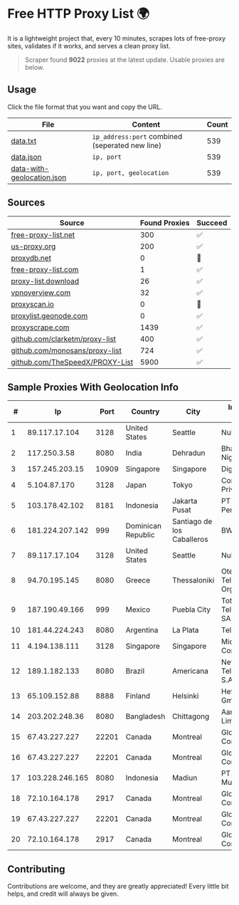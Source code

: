 
# Free HTTP Proxy List 🌍

It is a lightweight project that, every 10 minutes, scrapes lots of free-proxy sites, validates if it works, and serves a clean proxy list.


> Scraper found **9022** proxies at the latest update. Usable proxies are below.

## Usage

Click the file format that you want and copy the URL.


|File|Content|Count|
|----|-------|-----|
|[data.txt](https://raw.githubusercontent.com/themiralay/Proxy-List-World/master/data.txt)|`ip_address:port` combined (seperated new line)|539|
|[data.json](https://raw.githubusercontent.com/themiralay/Proxy-List-World/master/data.json)|`ip, port`|539|
|[data-with-geolocation.json](https://raw.githubusercontent.com/themiralay/Proxy-List-World/master/data-with-geolocation.json)|`ip, port, geolocation`|539|

## Sources

|Source|Found Proxies|Succeed|
|------|-------------|-------|
|[free-proxy-list.net](https://free-proxy-list.net)|300|✅|
|[us-proxy.org](https://www.us-proxy.org)|200|✅|
|[proxydb.net](http://proxydb.net)|0|🚫|
|[free-proxy-list.com](https://free-proxy-list.com/?page=&port=&type%5B%5D=http&type%5B%5D=https&up_time=0&search=Search)|1|✅|
|[proxy-list.download](https://www.proxy-list.download/HTTP)|26|✅|
|[vpnoverview.com](https://vpnoverview.com/privacy/anonymous-browsing/free-proxy-servers)|32|✅|
|[proxyscan.io](https://www.proxyscan.io)|0|🚫|
|[proxylist.geonode.com](https://proxylist.geonode.com/api/proxy-list?limit=300&page=1&sort_by=lastChecked&sort_type=desc&protocols=http,https)|0|✅|
|[proxyscrape.com](https://api.proxyscrape.com/v2/?request=displayproxies&protocol=http&timeout=10000&country=all&ssl=all&anonymity=all)|1439|✅|
|[github.com/clarketm/proxy-list](https://raw.githubusercontent.com/clarketm/proxy-list/master/proxy-list-raw.txt)|400|✅|
|[github.com/monosans/proxy-list](https://raw.githubusercontent.com/monosans/proxy-list/main/proxies/http.txt)|724|✅|
|[github.com/TheSpeedX/PROXY-List](https://raw.githubusercontent.com/TheSpeedX/PROXY-List/master/http.txt)|5900|✅|


## Sample Proxies With Geolocation Info

|#|Ip|Port|Country|City|Internet Service Provider|
|-|--|----|-------|----|-------------------------|
|1|89.117.17.104|3128|United States|Seattle|Nubes, LLC|
|2|117.250.3.58|8080|India|Dehradun|Bharat Sanchar Nigam Ltd|
|3|157.245.203.15|10909|Singapore|Singapore|DigitalOcean, LLC|
|4|5.104.87.170|3128|Japan|Tokyo|Contabo Asia Private Limited|
|5|103.178.42.102|8181|Indonesia|Jakarta Pusat|PT Jaring Solusi Persada|
|6|181.224.207.142|999|Dominican Republic|Santiago de los Caballeros|BW TELECOM|
|7|89.117.17.104|3128|United States|Seattle|Nubes, LLC|
|8|94.70.195.145|8080|Greece|Thessaloniki|Ote SA (Hellenic Telecommunications Organisation)|
|9|187.190.49.166|999|Mexico|Puebla City|Total Play Telecomunicaciones SA De CV|
|10|181.44.224.243|8080|Argentina|La Plata|Telecentro S.A.|
|11|4.194.138.111|3128|Singapore|Singapore|Microsoft Corporation|
|12|189.1.182.133|8080|Brazil|Americana|Network Telecomunicacoes S.A.|
|13|65.109.152.88|8888|Finland|Helsinki|Hetzner Online GmbH|
|14|203.202.248.36|8080|Bangladesh|Chittagong|Aamra Networks Limited|
|15|67.43.227.227|22201|Canada|Montreal|GloboTech Communications|
|16|67.43.227.227|22201|Canada|Montreal|GloboTech Communications|
|17|103.228.246.165|8080|Indonesia|Madiun|PT Giga Patra Multimedia|
|18|72.10.164.178|2917|Canada|Montreal|GloboTech Communications|
|19|67.43.227.227|22201|Canada|Montreal|GloboTech Communications|
|20|72.10.164.178|2917|Canada|Montreal|GloboTech Communications|



## Contributing

Contributions are welcome, and they are greatly appreciated! Every
little bit helps, and credit will always be given.

